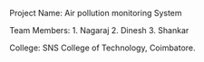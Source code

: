 Project Name: Air pollution monitoring System

Team Members:
    1. Nagaraj
    2. Dinesh
    3. Shankar
    
College: SNS College of Technology, Coimbatore.
